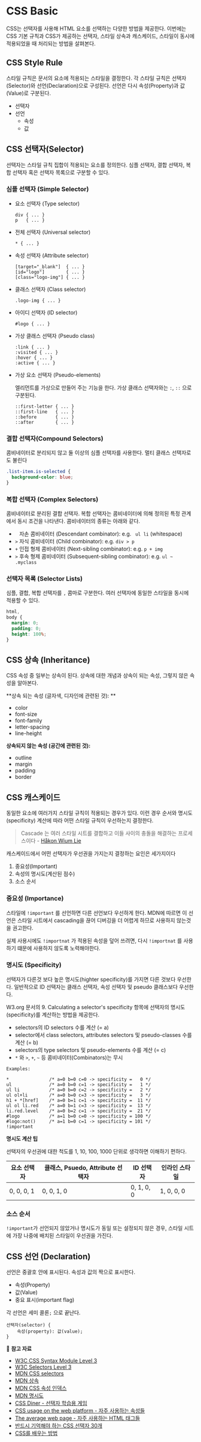 # CSS Basic

CSS는 선택자를 사용해 HTML 요소를 선택하는 다양한 방법을 제공한다. 이번에는 CSS 기본 규칙과 CSS가 제공하는 선택자, 스타일 상속과 캐스케이드, 스타일이 동시에 적용되었을 때 처리되는 방법을 살펴본다.

## CSS Style Rule

스타일 규칙은 문서의 요소에 적용되는 스타일을 결정한다. 각 스타일 규칙은 선택자(Selector)와 선언(Declaration)으로 구성된다. 선언은 다시 속성(Property)과 값(Value)로 구분된다.

* 선택자
* 선언
  * 속성
  * 값

## CSS 선택자(Selector)

선택자는 스타일 규칙 집합이 적용되는 요소를 정의한다. 심플 선택자, 결합 선택자, 복합 선택자 혹은 선택자 목록으로 구분할 수 있다.

### 심플 선택자 (Simple Selector)

* 요소 선택자 (Type selector)
  
  ```
  div { ... }
  p   { ... }
  ```
  
* 전체 선택자 (Universal selector)

  ```
  * { ... }
  ```

* 속성 선택자 (Attribute selector) 

  ```
  [target="_blank"]  { ... }
  [id="logo"]        { ... }
  [class="logo-img"] { ... }
  ```

* 클래스 선택자 (Class selector)

  ```
  .logo-img { ... }
  ```

* 아이디 선택자 (ID selector)

  ```
  #logo { ... }
  ```

* 가상 클래스 선택자 (Pseudo class)

  ```
  :link { ... }
  :visited { ... }
  :hover { ... }
  :active { ... }
  ```

* 가상 요소 선택자 (Pseudo-elements)

  엘리먼트를 가상으로 만들어 주는 기능을 한다. 가상 클래스 선택자와는 `:`, `::` 으로 구분된다.

  ```
  ::first-letter { ... }
  ::first-line   { ... }
  ::before       { ... }
  ::after        { ... }
  ```

### 결합 선택자(Compound Selectors)

콤비네이터로 분리되지 않고 둘 이상의 심플 선택자를 사용한다. 멀티 클래스 선택자로도 불린다

```css
.list-item.is-selected {
  background-color: blue;
}
```

### 복합 선택자 (Complex Selectors)

콤비네이터로 분리된 결합 선택자. 복합 선택자는 콤비네이터에 의해 정의된 특정 관계에서 동시 조건을 나타낸다. 콤비네이터의 종류는 아래와 같다.

* ` ` 자손 콤비네이터 (Descendant combinator): e.g. ` ul li` (whitespace)
* `>` 자식 콤비네이터 (Child combinator): e.g. `div > p`
* `+` 인접 형제 콤비네이터 (Next-sibling combinator): e.g. `p + img`
* `>` 후속 형제 콤비네이터 (Subsequent-sibling combinator): e.g. `ul ~ .myclass`

### 선택자 목록 (Selector Lists)

심플, 결합, 복합 선택자를 `,` 콤마로 구분한다. 여러 선택자에 동일한 스타일을 동시에 적용할 수 있다.

```css
html,
body {
  margin: 0;
  padding: 0;
  height: 100%;
}
```

## CSS 상속 (Inheritance)

CSS 속성 중 일부는 상속이 된다. 상속에 대한 개념과 상속이 되는 속성, 그렇지 않은 속성을 알아본다.

**상속 되는 속성 (글자색, 디자인에 관련된 것): **

* color
* font-size
* font-family
* letter-spacing
* line-height

**상속되지 않는 속성 (공간에 관련된 것):**

* outline
* margin
* padding
* border

## CSS 캐스케이드

 동일한 요소에 여러가지 스타일 규칙이 적용되는 경우가 있다. 이런 경우 순서와 명시도(specificity) 계산에 따라 어떤 스타일 규칙이 우선하는지 결정한다.

> Cascade 는 여러 스타일 시트를 결합하고 이들 사이의 충돌을 해결하는 프로세스이다 - [Håkon Wium Lie](https://www.wiumlie.no/2006/phd/)

캐스케이드에서 어떤 선택자가 우선권을 가지는지 결정하는 요인은 세가지이다

1. 중요성(Important)
2. 속성의 명시도(계산된 점수)
3. 소스 순서

### 중요성 (Importance)

스타일에 `!important` 를 선언하면 다른 선언보다 우선하게 한다. MDN에 따르면 이 선언은 스타일 시트에서 cascading을 끊어 디버깅을 더 어렵게 하므로 사용하지 않는것을 권고한다.

 실제 사용시에도 `!importnat` 가 적용된 속성을 덮어 쓰려면, 다시 `!importnat` 를 사용하기 떄문에 사용하지 않도록 노력해야한다.

### 명시도 (Specificity)

선택자가 다른것 보다 높은 명시도(highter specificity)를 가지면 다른 것보다 우선한다. 일반적으로 ID 선택자는 클래스 선택자, 속성 선택자 및 pseudo 클래스보다 우선한다.

W3.org 문서의 9. Calculating a selector's specificity 항목에 선택자의 명시도(specificity)를 계산하는 방법을 제공한다.

* selectors의 ID selectors 수를 계산 (= a)
* selector에서 class selectors, attributes selectors 및 pseudo-classes 수를 계산 (= b)
* selectors의 type selectors 및 pseudo-elements 수를 계산 (= c)
* `*` 와  `>`, `+`, `~` 등 콤비네이터(Combinators)는 무시

```
Examples:

*               /* a=0 b=0 c=0 -> specificity =   0 */
ul              /* a=0 b=0 c=1 -> specificity =   1 */
ul li           /* a=0 b=0 c=2 -> specificity =   2 */
ul ol+li        /* a=0 b=0 c=3 -> specificity =   3 */
h1 + *[href]    /* a=0 b=1 c=1 -> specificity =  11 */
ul ol li.red    /* a=0 b=1 c=3 -> specificity =  13 */
li.red.level    /* a=0 b=2 c=1 -> specificity =  21 */
#logo           /* a=1 b=0 c=0 -> specificity = 100 */
#logo:not()     /* a=1 b=0 c=1 -> specificity = 101 */
!important
```

**명시도 계산 팁**

 선택자의 우선권에 대한 척도를 1, 10, 100, 1000 단위로 생각하면 이해하기 편하다.

| 요소 선택자 | 클래스, Psuedo, Attribute 선택자 | ID 선택자  | 인라인 스타일 |
| ----------- | -------------------------------- | ---------- | ------------- |
| 0, 0, 0, 1  | 0, 0, 1, 0                       | 0, 1, 0, 0 | 1, 0, 0, 0    |

### 소스 순서

`!important`가 선언되지 않았거나 명시도가 동일 또는 설정되지 않은 경우, 스타일 시트에 가장 나중에 배치된 스타일이 우선권을 가진다.

## CSS 선언 (Declaration)

선언은 중괄호 안에 표시된다. 속성과 값의 짝으로 표시한다.

* 속성(Property)
* 값(Value)
* 중요 표시(important flag)

각 선언은 세미 콜론`;` 으로 끝난다.

```
선택자(selector) {
	속성(property): 값(value);
}
```



📖 **참고 자료**

* [W3C CSS Syntax Module Level 3](https://www.w3.org/TR/css-syntax-3/)
* [W3C Selectors Level 3](https://www.w3.org/TR/selectors-3/)
* [MDN CSS selectors](https://developer.mozilla.org/en-US/docs/Learn/CSS/Building_blocks/Selectors)
* [MDN 상속](https://developer.mozilla.org/ko/docs/Web/CSS/inheritance)
* [MDN CSS 속성 인덱스](https://developer.mozilla.org/ko/docs/Web/CSS/Reference)
* [MDN 명시도](https://developer.mozilla.org/ko/docs/Web/CSS/Specificity)
* [CSS Diner - 선택자 학습용 게임](http://flukeout.github.io/)
* [CSS usage on the web platform - 자주 사용하는 속성들](https://developer.microsoft.com/en-us/microsoft-edge/platform/usage/)
* [The average web page - 자주 사용하는 HTML 태그들](https://www.advancedwebranking.com/html/)
* [반드시 기억해야 하는 CSS 선택자 30개](https://code.tutsplus.com/ko/tutorials/the-30-css-selectors-you-must-memorize--net-16048)
* [CSS를 배우는 방법](https://webactually.com/2019/02/css%eb%a5%bc-%eb%b0%b0%ec%9a%b0%eb%8a%94-%eb%b0%a9%eb%b2%95/)

